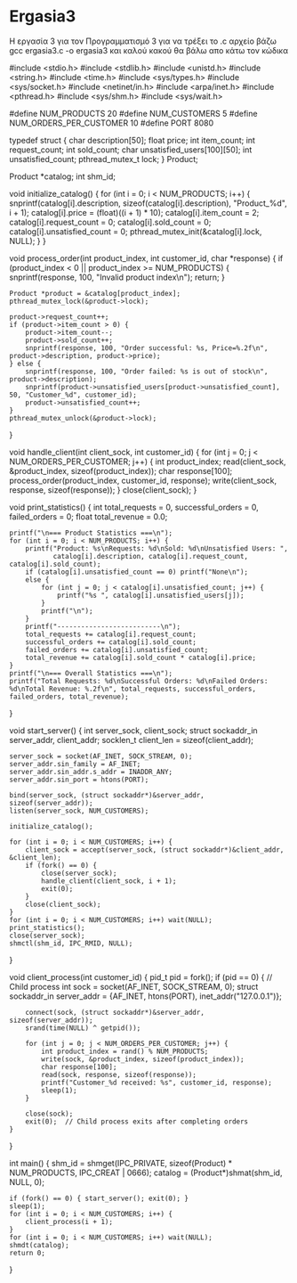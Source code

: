 # Ergasia3
Η εργασία 3 για τον Προγραμματισμό 3
για να τρέξει το .c αρχείο βάζω gcc ergasia3.c -o ergasia3 και καλού κακού θα βάλω απο κάτω τον κώδικα 

#include <stdio.h>
#include <stdlib.h>
#include <unistd.h>
#include <string.h>
#include <time.h>
#include <sys/types.h>
#include <sys/socket.h>
#include <netinet/in.h>
#include <arpa/inet.h>
#include <pthread.h>
#include <sys/shm.h>
#include <sys/wait.h>

#define NUM_PRODUCTS 20
#define NUM_CUSTOMERS 5
#define NUM_ORDERS_PER_CUSTOMER 10
#define PORT 8080

typedef struct {
    char description[50];
    float price;
    int item_count;
    int request_count;
    int sold_count;
    char unsatisfied_users[100][50];
    int unsatisfied_count;
    pthread_mutex_t lock;
} Product;

Product *catalog;
int shm_id;

void initialize_catalog() {
    for (int i = 0; i < NUM_PRODUCTS; i++) {
        snprintf(catalog[i].description, sizeof(catalog[i].description), "Product_%d", i + 1);
        catalog[i].price = (float)((i + 1) * 10);
        catalog[i].item_count = 2;
        catalog[i].request_count = 0;
        catalog[i].sold_count = 0;
        catalog[i].unsatisfied_count = 0;
        pthread_mutex_init(&catalog[i].lock, NULL);
    }
}

void process_order(int product_index, int customer_id, char *response) {
    if (product_index < 0 || product_index >= NUM_PRODUCTS) {
        snprintf(response, 100, "Invalid product index\n");
        return;
    }

    Product *product = &catalog[product_index];
    pthread_mutex_lock(&product->lock);

    product->request_count++;
    if (product->item_count > 0) {
        product->item_count--;
        product->sold_count++;
        snprintf(response, 100, "Order successful: %s, Price=%.2f\n", product->description, product->price);
    } else {
        snprintf(response, 100, "Order failed: %s is out of stock\n", product->description);
        snprintf(product->unsatisfied_users[product->unsatisfied_count], 50, "Customer_%d", customer_id);
        product->unsatisfied_count++;
    }
    pthread_mutex_unlock(&product->lock);
}

void handle_client(int client_sock, int customer_id) {
    for (int j = 0; j < NUM_ORDERS_PER_CUSTOMER; j++) {
        int product_index;
        read(client_sock, &product_index, sizeof(product_index));
        char response[100];
        process_order(product_index, customer_id, response);
        write(client_sock, response, sizeof(response));
    }
    close(client_sock);
}

void print_statistics() {
    int total_requests = 0, successful_orders = 0, failed_orders = 0;
    float total_revenue = 0.0;
    
    printf("\n=== Product Statistics ===\n");
    for (int i = 0; i < NUM_PRODUCTS; i++) {
        printf("Product: %s\nRequests: %d\nSold: %d\nUnsatisfied Users: ",
               catalog[i].description, catalog[i].request_count, catalog[i].sold_count);
        if (catalog[i].unsatisfied_count == 0) printf("None\n");
        else {
            for (int j = 0; j < catalog[i].unsatisfied_count; j++) {
                printf("%s ", catalog[i].unsatisfied_users[j]);
            }
            printf("\n");
        }
        printf("--------------------------\n");
        total_requests += catalog[i].request_count;
        successful_orders += catalog[i].sold_count;
        failed_orders += catalog[i].unsatisfied_count;
        total_revenue += catalog[i].sold_count * catalog[i].price;
    }
    printf("\n=== Overall Statistics ===\n");
    printf("Total Requests: %d\nSuccessful Orders: %d\nFailed Orders: %d\nTotal Revenue: %.2f\n", total_requests, successful_orders, failed_orders, total_revenue);
}

void start_server() {
    int server_sock, client_sock;
    struct sockaddr_in server_addr, client_addr;
    socklen_t client_len = sizeof(client_addr);

    server_sock = socket(AF_INET, SOCK_STREAM, 0);
    server_addr.sin_family = AF_INET;
    server_addr.sin_addr.s_addr = INADDR_ANY;
    server_addr.sin_port = htons(PORT);

    bind(server_sock, (struct sockaddr*)&server_addr, sizeof(server_addr));
    listen(server_sock, NUM_CUSTOMERS);

    initialize_catalog();

    for (int i = 0; i < NUM_CUSTOMERS; i++) {
        client_sock = accept(server_sock, (struct sockaddr*)&client_addr, &client_len);
        if (fork() == 0) {
            close(server_sock);
            handle_client(client_sock, i + 1);
            exit(0);
        }
        close(client_sock);
    }
    for (int i = 0; i < NUM_CUSTOMERS; i++) wait(NULL);
    print_statistics();
    close(server_sock);
    shmctl(shm_id, IPC_RMID, NULL);
}

void client_process(int customer_id) {
    pid_t pid = fork();
    if (pid == 0) {  // Child process
        int sock = socket(AF_INET, SOCK_STREAM, 0);
        struct sockaddr_in server_addr = {AF_INET, htons(PORT), inet_addr("127.0.0.1")};

        connect(sock, (struct sockaddr*)&server_addr, sizeof(server_addr));
        srand(time(NULL) ^ getpid());
        
        for (int j = 0; j < NUM_ORDERS_PER_CUSTOMER; j++) {
            int product_index = rand() % NUM_PRODUCTS;
            write(sock, &product_index, sizeof(product_index));
            char response[100];
            read(sock, response, sizeof(response));
            printf("Customer_%d received: %s", customer_id, response);
            sleep(1);
        }
        
        close(sock);
        exit(0);  // Child process exits after completing orders
    }
}

int main() {
    shm_id = shmget(IPC_PRIVATE, sizeof(Product) * NUM_PRODUCTS, IPC_CREAT | 0666);
    catalog = (Product*)shmat(shm_id, NULL, 0);

    if (fork() == 0) { start_server(); exit(0); }
    sleep(1);
    for (int i = 0; i < NUM_CUSTOMERS; i++) {
        client_process(i + 1);
    }
    for (int i = 0; i < NUM_CUSTOMERS; i++) wait(NULL);
    shmdt(catalog);
    return 0;
}
